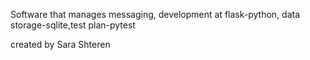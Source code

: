 Software that manages messaging, development at flask-python, data storage-sqlite,test plan-pytest

created by Sara Shteren
